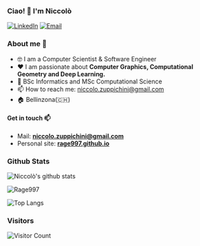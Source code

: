 ### Ciao! 👋 I'm Niccolò

<p> 
<a href="https://www.linkedin.com/in/niccol%C3%B2-zuppichini-16529a139/" target="_blank"><img alt="LinkedIn" src="https://img.shields.io/badge/linkedin-%230077B5.svg?&style=for-the-badge&logo=linkedin&logoColor=white" /></a> <a href="mailto:niccolo.zuppichini@gmail.com" target="_blank"><img alt="Email" src="https://img.shields.io/badge/-niccolo.zuppichini@gmail.com-c14438?style=for-the-badge&logoColor=white&link=mailto:niccolo.zuppichini@gmail.com" /></a> 
</p>

### About me :rocket:
- 🤓 I am a Computer Scientist & Software Engineer
- ❤️ I am passionate about **Computer Graphics, Computational Geometry and Deep Learning.** 
- 📜 BSc Informatics and MSc Computational Science
- 📫 How to reach me: niccolo.zuppichini@gmail.com
- 🏠 Bellinzona(🇨🇭) 

<!--
### Current interestes 📚 
-->
 
 #### Get in touch 📫
- Mail: **niccolo.zuppichini@gmail.com**
- Personal site: **[rage997.github.io](https://rage997.github.io/)**

### Github Stats
![Niccolò's github stats](https://github-readme-stats.vercel.app/api?username=rage997&show_icons=true&hi&theme=dark&count_private=true)

<img align="center" src="https://github-readme-streak-stats.herokuapp.com/?user=rage997&" alt="Rage997" />

![Top Langs](https://github-readme-stats.vercel.app/api/top-langs/?username=rage997&layout=compact)

### Visitors
![Visitor Count](https://komarev.com/ghpvc/?username=Rage997&style=flat&color=blue)

